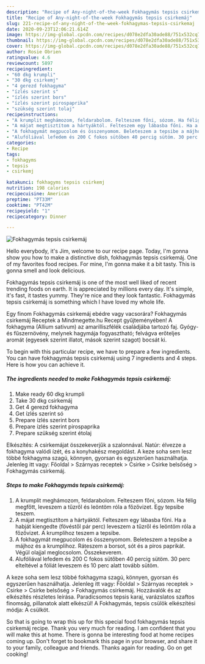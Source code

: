 ```yaml
---
description: "Recipe of Any-night-of-the-week Fokhagymás tepsis csirkemáj"
title: "Recipe of Any-night-of-the-week Fokhagymás tepsis csirkemáj"
slug: 221-recipe-of-any-night-of-the-week-fokhagymas-tepsis-csirkemaj
date: 2020-09-23T12:06:21.614Z
image: https://img-global.cpcdn.com/recipes/d078e2dfa30ade88/751x532cq70/fokhagymas-tepsis-csirkemaj-recept-foto.jpg
thumbnail: https://img-global.cpcdn.com/recipes/d078e2dfa30ade88/751x532cq70/fokhagymas-tepsis-csirkemaj-recept-foto.jpg
cover: https://img-global.cpcdn.com/recipes/d078e2dfa30ade88/751x532cq70/fokhagymas-tepsis-csirkemaj-recept-foto.jpg
author: Rosie Obrien
ratingvalue: 4.6
reviewcount: 5897
recipeingredient:
- "60 dkg krumpli"
- "30 dkg csirkemj"
- "4 gerezd fokhagyma"
- "ízlés szerint s"
- "ízlés szerint bors"
- "ízlés szerint pirospaprika"
- "szükség szerint tolaj"
recipeinstructions:
- "A krumplit meghámozom, feldarabolom. Felteszem főni, sózom. Ha félig megfőtt, leveszem a tűzről és leöntöm róla a főzővizet. Egy tepsibe teszem."
- "A májat megtisztítom a hártyáktól. Felteszem egy lábasba főni. Ha a habját kiengedte (fövéstől pár perc) leveszem a tűzről és leöntöm róla a főzővizet. A krumplihoz teszem a tepsibe."
- "A fokhagymát megpucolom és összenyomom. Beleteszem a tepsibe a májhoz és a krumplihoz. Ráteszem a borsot, sót és a piros paprikát. Végül olajjal meglocsolom. Összekeverem."
- "Alufóliával lefedem és 200 C fokos sütőben 40 percig sütöm. 30 perc elteltével a fóliát leveszem és 10 perc alatt tovább sütöm."
categories:
- Recipe
tags:
- fokhagyms
- tepsis
- csirkemj

katakunci: fokhagyms tepsis csirkemj 
nutrition: 198 calories
recipecuisine: American
preptime: "PT33M"
cooktime: "PT42M"
recipeyield: "1"
recipecategory: Dinner

---
```



![Fokhagymás tepsis csirkemáj](https://img-global.cpcdn.com/recipes/d078e2dfa30ade88/751x532cq70/fokhagymas-tepsis-csirkemaj-recept-foto.jpg)

Hello everybody, it's Jim, welcome to our recipe page. Today, I'm gonna show you how to make a distinctive dish, fokhagymás tepsis csirkemáj. One of my favorites food recipes. For mine, I'm gonna make it a bit tasty. This is gonna smell and look delicious.

Fokhagymás tepsis csirkemáj is one of the most well liked of recent trending foods on earth. It is appreciated by millions every day. It's simple, it's fast, it tastes yummy. They're nice and they look fantastic. Fokhagymás tepsis csirkemáj is something which I have loved my whole life.

Egy finom Fokhagymás csirkemáj ebédre vagy vacsorára? Fokhagymás csirkemáj Receptek a Mindmegette.hu Recept gyűjteményében! A fokhagyma (Allium sativum) az amarilliszfélék családjába tartozó faj. Gyógy- és fűszernövény, melynek hagymája fogyasztható; felvágva erőteljes aromát (egyesek szerint illatot, mások szerint szagot) bocsát ki.


To begin with this particular recipe, we have to prepare a few ingredients. You can have fokhagymás tepsis csirkemáj using 7 ingredients and 4 steps. Here is how you can achieve it.

<!--inarticleads1-->

##### The ingredients needed to make Fokhagymás tepsis csirkemáj:

1. Make ready 60 dkg krumpli
1. Take 30 dkg csirkemáj
1. Get 4 gerezd fokhagyma
1. Get ízlés szerint só
1. Prepare ízlés szerint bors
1. Prepare ízlés szerint pirospaprika
1. Prepare szükség szerint étolaj


Elkészítés: A csirkemájat összekeverjűk a szalonnával. Natúr: élvezze a fokhagyma valódi ízét, és a konyhakész megoldást. A keze soha sem lesz többé fokhagyma szagú, könnyen, gyorsan és egyszerűen használhatja. Jelenleg itt vagy: Főoldal &gt; Szárnyas receptek &gt; Csirke &gt; Csirke belsőség &gt; Fokhagymás csirkemáj. 

<!--inarticleads2-->

##### Steps to make Fokhagymás tepsis csirkemáj:

1. A krumplit meghámozom, feldarabolom. Felteszem főni, sózom. Ha félig megfőtt, leveszem a tűzről és leöntöm róla a főzővizet. Egy tepsibe teszem.
1. A májat megtisztítom a hártyáktól. Felteszem egy lábasba főni. Ha a habját kiengedte (fövéstől pár perc) leveszem a tűzről és leöntöm róla a főzővizet. A krumplihoz teszem a tepsibe.
1. A fokhagymát megpucolom és összenyomom. Beleteszem a tepsibe a májhoz és a krumplihoz. Ráteszem a borsot, sót és a piros paprikát. Végül olajjal meglocsolom. Összekeverem.
1. Alufóliával lefedem és 200 C fokos sütőben 40 percig sütöm. 30 perc elteltével a fóliát leveszem és 10 perc alatt tovább sütöm.


A keze soha sem lesz többé fokhagyma szagú, könnyen, gyorsan és egyszerűen használhatja. Jelenleg itt vagy: Főoldal &gt; Szárnyas receptek &gt; Csirke &gt; Csirke belsőség &gt; Fokhagymás csirkemáj. Hozzávalók és az elkészítés részletes leírása. Paradicsomos tepsis karaj, varázslatos szaftos finomság, pillanatok alatt elkészül! A Fokhagymás, tepsis csülök elkészítési módja: A csülköt. 

So that is going to wrap this up for this special food fokhagymás tepsis csirkemáj recipe. Thank you very much for reading. I am confident that you will make this at home. There is gonna be interesting food at home recipes coming up. Don't forget to bookmark this page in your browser, and share it to your family, colleague and friends. Thanks again for reading. Go on get cooking!
